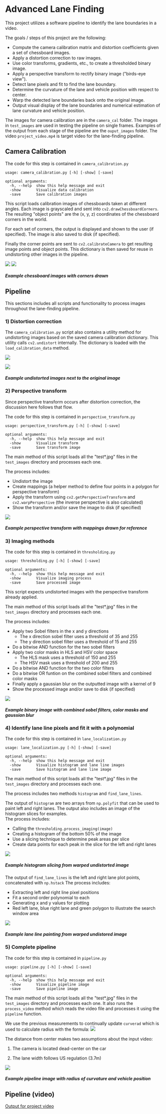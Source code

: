# Advanced Lane Finding

This project utilizes a software pipeline to identify the lane boundaries in a video.

The goals / steps of this project are the following:

* Compute the camera calibration matrix and distortion coefficients given a set of chessboard images.
* Apply a distortion correction to raw images.
* Use color transforms, gradients, etc., to create a thresholded binary image.
* Apply a perspective transform to rectify binary image ("birds-eye view").
* Detect lane pixels and fit to find the lane boundary.
* Determine the curvature of the lane and vehicle position with respect to center.
* Warp the detected lane boundaries back onto the original image.
* Output visual display of the lane boundaries and numerical estimation of lane curvature and vehicle position.

The images for camera calibration are in the `camera_cal` folder.  The images in `test_images` are used in testing the pipeline on single frames.  Examples of the output from each stage of the pipeline are the `ouput_images` folder.  The video `project_video.mp4` is target video for the lane-finding pipeline. 

## Camera Calibration

The code for this step is contained in `camera_calibration.py`
```
usage: camera_calibration.py [-h] [-show] [-save]

optional arguments:
  -h, --help  show this help message and exit
  -show       Visualize data calibration
  -save       Save calibration images
```
This script loads calibration images of chessboards taken at different angles.  Each image is grayscaled and sent into `cv2.drawChessboardCorners`.  The resulting "object points" are the (x, y, z) coordinates of the chessboard corners in the world.

For each set of corners, the output is displayed and shown to the user (if specified).  The image is also saved to disk (if specified).
  
Finally the corner points are sent to `cv2.calibrateCamera` to get resulting image points and object points.  This dictionary is then saved for reuse in undistorting other images in the pipeline.

![](output_images/chessboard1.jpg) ![](output_images/chessboard9.jpg)

##### Example chessboard images with corners drawn

## Pipeline
This sections includes all scripts and functionality to process images throughout the lane-finding pipeline.

### 1) Distortion correction

The `camera_calibration.py` script also contains a utility method for undistorting images based on the saved camera calibration dictionary.  This utility calls `cv2.undistort` internally.  The dictionary is loaded with the `load_calibration_data` method.

![](output_images/undistorted_calibration2.png)

![](output_images/undistorted_signs_vehicles_xygrad.png)

##### Example undistorted images next to the original image

### 2) Perspective transform 
Since perspective transform occurs after distortion correction, the discussion here follows that flow.

The code for this step is contained in `perspective_transform.py`
```
usage: perspective_transform.py [-h] [-show] [-save]

optional arguments:
  -h, --help  show this help message and exit
  -show       Visualize transform
  -save       Save transform image
```
The main method of this script loads all the "test*.jpg" files in the `test_images` directory and processes each one.

The process includes:
* Undistort the image
* Create mappings (a helper method to define four points in a polygon for perspective transform)
* Apply the transform using `cv2.getPerspectiveTransform` and `cv2.warpPerspective` (the inverse perspective is also calculated)
* Show the transform and/or save the image to disk (if specified)

![](output_images/warped_test2.png)
##### Example perspective transform with mappings drawn for reference

### 3) Imaging methods

The code for this step is contained in `thresholding.py`
```
usage: thresholding.py [-h] [-show] [-save]

optional arguments:
  -h, --help  show this help message and exit
  -show       Visualize imaging process
  -save       Save processed image
```

This script expects undistorted images with the perspective transform already applied. 

The main method of this script loads all the "test*.jpg" files in the `test_images` directory and processes each one.

The process includes:
* Apply two Sobel filters in the x and y directions
    * The x direction sobel filter uses a threshold of 35 and 255
    * The y direction sobel filter uses a threshold of 15 and 255
* Do a bitwise AND function for the two sobel filters
* Apply two color masks in HLS and HSV color space
    * The HLS mask uses a threshold of 150 and 255
    * The HSV mask uses a threshold of 200 and 255
* Do a bitwise AND function for the two color filters
* Do a bitwise OR funtion on the combined sobel filters and combined color masks
* Finally apply a gaussian blur on the outputted image with a kernel of 9
* Show the processed image and/or save to disk (if specified)

![](output_images/imaging_test2.png)
##### Example binary image with combined sobel filters, color masks and gaussian blur

### 4) Identify lane line pixels and fit it with a polynomial

The code for this step is contained in `lane_localization.py`
```
usage: lane_localization.py [-h] [-show] [-save]

optional arguments:
  -h, --help  show this help message and exit
  -show       Visualize histogram and lane line images
  -save       Save histogram and lane line image
```

The main method of this script loads all the "test*.jpg" files in the `test_images` directory and processes each one.

The process includes two methods `histogram` and `find_lane_lines`.  

The output of `histogram` are two arrays from `np.polyfit` that can be used to paint left and right lanes.  The output also includes an image of the histogram slices for examples.  
The process includes:
* Calling the `thresholding.process_imaging(image)`
* Creating a histogram of the bottom 50% of the image
* Use a slicing technique to determine peak areas per slice
* Create data points for each peak in the slice for the left and right lanes

![](output_images/histogram_test2.png)
##### Example histogram slicing from warped undistorted image

The output of `find_lane_lines` is the left and right lane plot points, concatenated with `np.hstack`
The process includes:
* Extracting left and right line pixel positions
* Fit a second order polynomial to each
* Generating x and y values for plotting
* Red left lane, blue right lane and green polygon to illustrate the search window area

![](output_images/lane_lines_test2.png)
##### Example lane line painting from warped undistored image

### 5) Complete pipeline

The code for this step is contained in `pipeline.py`
```
usage: pipeline.py [-h] [-show] [-save]

optional arguments:
  -h, --help  show this help message and exit
  -show       Visualize pipeline image
  -save       Save pipeline image
```

The main method of this script loads all the "test*.jpg" files in the `test_images` directory and processes each one.  It also runs the `process_video` method which reads the video file and processes it using the `pipeline` function.

We use the previous measurements to continually update `curverad` which is used to calculate radius with the formula:
![](curve.png)

The distance from center makes two assumptions about the input video:

1) The camera is located dead-center on the car

2) The lane width follows US regulation (3.7m)

![](output_images/pipeline_test2.png)
##### Example pipeline image with radius of curvature and vehicle position

## Pipeline (video)

[Output for project video](project_video_output.mp4)
